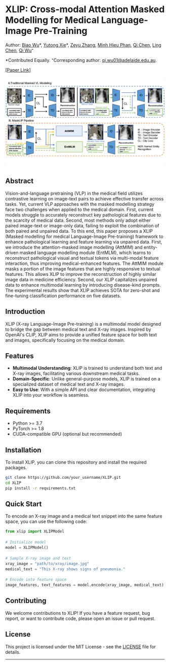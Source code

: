# XLIP: Cross-modal Attention Masked Modelling for Medical Language-Image Pre-Training

Author: [Biao Wu](https://scholar.google.com/citations?user=Y3SBBWMAAAAJ&hl=en)\*, [Yutong Xie](https://scholar.google.com/citations?user=ddDL9HMAAAAJ&hl=zh-CN)\*, [Zeyu Zhang](https://steve-zeyu-zhang.github.io/), [Minh Hieu Phan](https://scholar.google.com/citations?user=gSEw8EsAAAAJ&hl=en), [Qi Chen](https://scholar.google.com/citations?user=OgKU77kAAAAJ&hl=zh-CN), [Ling Chen](https://scholar.google.com.au/citations?hl=en&user=L5aYWQcAAAAJ&view_op=list_works&sortby=pubdate), [Qi Wu](https://scholar.google.co.uk/citations?user=aKXe1FEAAAAJ&hl=en)⁺

*Contributed Equally. ⁺Corresponding author: qi.wu01@adelaide.edu.au.

[[Paper Link](https://arxiv.org/pdf/2407.19546)]

![XLIP](image_first_0302_1-2.png)

## Abstract

Vision-and-language pretraining (VLP) in the medical field utilizes contrastive learning on image-text pairs to achieve effective transfer across tasks. Yet, current VLP approaches with the masked modelling strategy face two challenges when applied to the medical domain. First, current models struggle to accurately reconstruct key pathological features due to the scarcity of medical data. Second, most methods only adopt either paired image-text or image-only data, failing to exploit the combination of both paired and unpaired data. To this end, this paper proposes a XLIP (Masked modelling for medical Language-Image Pre-training) framework to enhance pathological learning and feature learning via unpaired data. First, we introduce the attention-masked image modelling (AttMIM) and entity-driven masked language modelling module (EntMLM), which learns to reconstruct pathological visual and textual tokens via multi-modal feature interaction, thus improving medical-enhanced features. The AttMIM module masks a portion of the image features that are highly responsive to textual features. This allows XLIP to improve the reconstruction of highly similar image data in medicine efficiency. Second, our XLIP capitalizes unpaired data to enhance multimodal learning by introducing disease-kind prompts. The experimental results show that XLIP achieves SOTA for zero-shot and fine-tuning classification performance on five datasets.

## Introduction

XLIP (X-ray Language-Image Pre-training) is a multimodal model designed to bridge the gap between medical text and X-ray images. Inspired by OpenAI's CLIP, XLIP aims to provide a unified feature space for both text and images, specifically focusing on the medical domain.

## Features

- **Multimodal Understanding**: XLIP is trained to understand both text and X-ray images, facilitating various downstream medical tasks.
- **Domain-Specific**: Unlike general-purpose models, XLIP is trained on a specialized dataset of medical text and X-ray images.
- **Easy to Use**: With a simple API and clear documentation, integrating XLIP into your workflow is seamless.

## Requirements

- Python >= 3.7
- PyTorch >= 1.8
- CUDA-compatible GPU (optional but recommended)

## Installation

To install XLIP, you can clone this repository and install the required packages.

```bash
git clone https://github.com/your_username/XLIP.git
cd XLIP
pip install -r requirements.txt
```

## Quick Start

To encode an X-ray image and a medical text snippet into the same feature space, you can use the following code:

```python
from xlip import XLIPModel

# Initialize model
model = XLIPModel()

# Sample X-ray image and text
xray_image = "path/to/xray/image.jpg"
medical_text = "This X-ray shows signs of pneumonia."

# Encode into feature space
image_features, text_features = model.encode(xray_image, medical_text)
```

## Contributing

We welcome contributions to XLIP! If you have a feature request, bug report, or want to contribute code, please open an issue or pull request.

## License

This project is licensed under the MIT License - see the [LICENSE](LICENSE) file for details.

--- 
